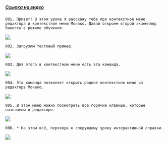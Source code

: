 ﻿##### [Ссылка на видео](https://youtu.be/0yUru03Ar68)

	001. Привет! В этом уроке я расскажу тебе про контекстное меню редактора и контекстное меню Монако. Давай откроем второй экземпляр Ванессы в режиме обучения.

![](https://vanessa-files.do.bit-erp.ru/Doc/1.2.040.1/MD/Глава13/images/000_КонтекстноеМенюРедактораКонтекстноеМенюMonaco.png)

	002. Загрузим тестовый пример.

![](https://vanessa-files.do.bit-erp.ru/Doc/1.2.040.1/MD/Глава13/images/004_КонтекстноеМенюРедактораКонтекстноеМенюMonaco.png)

	003. Для этого в контекстном меню есть эта команда.

![](https://vanessa-files.do.bit-erp.ru/Doc/1.2.040.1/MD/Глава13/images/010_КонтекстноеМенюРедактораКонтекстноеМенюMonaco.png)

	004. Эта команда позволяет открыть родное контекстное меню из редактора Монако.

![](https://vanessa-files.do.bit-erp.ru/Doc/1.2.040.1/MD/Глава13/images/014_КонтекстноеМенюРедактораКонтекстноеМенюMonaco.png)

	005. В этом меню можно посмотреть все горячие клавиши, которые назначены в редакторе.

![](https://vanessa-files.do.bit-erp.ru/Doc/1.2.040.1/MD/Глава13/images/017_КонтекстноеМенюРедактораКонтекстноеМенюMonaco.png)

	006. * На этом всё, переходи к следующему уроку интерактивной справки.

![](https://vanessa-files.do.bit-erp.ru/Doc/1.2.040.1/MD/Глава13/images/018_КонтекстноеМенюРедактораКонтекстноеМенюMonaco.png)
